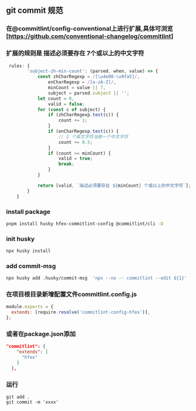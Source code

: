 ## git commit 规范

### 在@commitlint/config-conventional上进行扩展,具体可浏览[https://github.com/conventional-changelog/commitlint]

### 扩展的规则是 描述必须要存在 7个或以上的中文字符

```js
 rules: {
        'subject-zh-min-count': (parsed, when, value) => {
            const zhCharRegexp = /[\u4e00-\u9fa5]/,
                enCharRegexp = /[a-zA-Z]/,
                minCount = value || 7,
                subject = parsed.subject || '';
            let count = 0,
                valid = false;
            for (const c of subject) {
                if (zhCharRegexp.test(c)) {
                    count += 1;
                }
                if (enCharRegexp.test(c)) {
                    // 2 个英文字符当做一个中文字符
                    count += 0.5;
                }
                if (count >= minCount) {
                    valid = true;
                    break;
                }
            }

            return [valid, `描述必须要存在 ${minCount} 个或以上的中文字符`];
        }
    }
```
### install package

```bash
pnpm install husky hfex-commitlint-config @commitlint/cli -D
```

### init husky

```bash
npx husky install
```

### add commit-msg 
```bash
npx husky add .husky/commit-msg  'npx --no -- commitlint --edit ${1}'
```

### 在项目根目录新增配置文件commitlint.config.js
```js
module.exports = {
  extends: [require.resolve('commitlint-config-hfex')],
};
```

### 或者在package.json添加
```json
"commitlint": {
    "extends": [
      "hfex"
    ]
  },
```

### 运行
```
git add .
git commit -m 'xxxx'
```